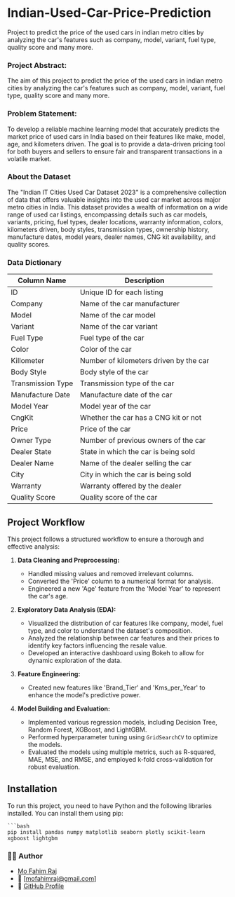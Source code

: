 # Indian-Used-Car-Price-Prediction
Project to predict the price of the used cars in indian metro cities by analyzing the car's features such as company, model, variant, fuel type, quality score and many more.

### Project Abstract:
The aim of this project to predict the price of the used cars in indian metro cities by analyzing the car's features such as company, model, variant, fuel type, quality score and many more.

### Problem Statement:
To develop a reliable machine learning model that accurately predicts the market price of used cars in India based on their features like make, model, age, and kilometers driven. The goal is to provide a data-driven pricing tool for both buyers and sellers to ensure fair and transparent transactions in a volatile market.

### About the Dataset
The "Indian IT Cities Used Car Dataset 2023" is a comprehensive collection of data that offers valuable insights into the used car market across major metro cities in India. This dataset provides a wealth of information on a wide range of used car listings, encompassing details such as car models, variants, pricing, fuel types, dealer locations, warranty information, colors, kilometers driven, body styles, transmission types, ownership history, manufacture dates, model years, dealer names, CNG kit availability, and quality scores.

### Data Dictionary
| Column Name | Description |
| --- | --- |
|ID|Unique ID for each listing|
|Company|Name of the car manufacturer|
|Model|Name of the car model|
|Variant|Name of the car variant|
|Fuel Type|Fuel type of the car|
|Color|Color of the car|
|Killometer|Number of kilometers driven by the car|
|Body Style|Body style of the car|
|Transmission Type|Transmission type of the car|
|Manufacture Date|Manufacture date of the car|
|Model Year|Model year of the car|
|CngKit|Whether the car has a CNG kit or not|
|Price|Price of the car|
|Owner Type|Number of previous owners of the car|
|Dealer State|State in which the car is being sold|
|Dealer Name|Name of the dealer selling the car|
|City|City in which the car is being sold|
|Warranty|Warranty offered by the dealer|
|Quality Score|Quality score of the car|

## Project Workflow

This project follows a structured workflow to ensure a thorough and effective analysis:

1.  **Data Cleaning and Preprocessing:**
    * Handled missing values and removed irrelevant columns.
    * Converted the 'Price' column to a numerical format for analysis.
    * Engineered a new 'Age' feature from the 'Model Year' to represent the car's age.

2.  **Exploratory Data Analysis (EDA):**
    * Visualized the distribution of car features like company, model, fuel type, and color to understand the dataset's composition.
    * Analyzed the relationship between car features and their prices to identify key factors influencing the resale value.
    * Developed an interactive dashboard using Bokeh to allow for dynamic exploration of the data.

3.  **Feature Engineering:**
    * Created new features like 'Brand_Tier' and 'Kms_per_Year' to enhance the model's predictive power.

4.  **Model Building and Evaluation:**
    * Implemented various regression models, including Decision Tree, Random Forest, XGBoost, and LightGBM.
    * Performed hyperparameter tuning using `GridSearchCV` to optimize the models.
    * Evaluated the models using multiple metrics, such as R-squared, MAE, MSE, and RMSE, and employed k-fold cross-validation for robust evaluation.

## Installation

To run this project, you need to have Python and the following libraries installed. You can install them using pip:
   
    ```bash
    pip install pandas numpy matplotlib seaborn plotly scikit-learn xgboost lightgbm 

### 👨‍💻 Author
- [Mo Fahim Raj](https://www.linkedin.com/in/mo-fahim-raj-175b9b304/)
- 📧 [mofahimraj@gmail.com]
- 🔗 [GitHub Profile](https://github.com/Fahimraj12)
